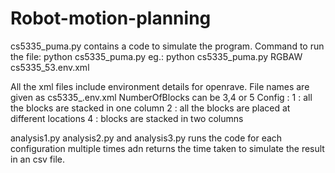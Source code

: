 # Robot-motion-planning

cs5335_puma.py contains a code to simulate the program.
Command to run the file: python cs5335_puma.py <outputStackOrder> <environmentFile>
		    eg.: python cs5335_puma.py RGBAW cs5335_53.env.xml
		    

All the xml files include environment details for openrave.
File names are given as cs5335_<NumberOfBlocks><config>.env.xml
NumberOfBlocks can be 3,4 or 5
Config : 
	1 : all the blocks are stacked in one column
	2 : all the blocks are placed at different locations
	4 : blocks are stacked in two columns
	
analysis1.py analysis2.py and analysis3.py runs the code for each configuration multiple times adn returns the time taken to simulate the result in an csv file.
